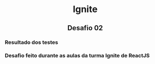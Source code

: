 <h1 align="center"> Ignite </h1>
<h2 align="center">Desafio 02 </h2>




<h3>Resultado dos testes </h3>



<h3> Desafio feito durante as aulas da turma Ignite de ReactJS </h3>
